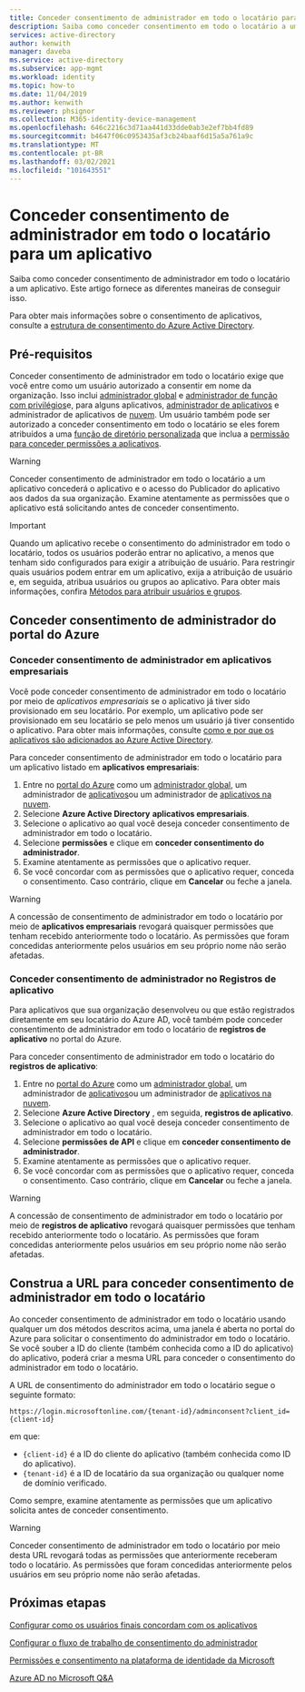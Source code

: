 ```yaml
---
title: Conceder consentimento de administrador em todo o locatário para um aplicativo-Azure AD
description: Saiba como conceder consentimento em todo o locatário a um aplicativo para que os usuários finais não sejam solicitados a fornecer consentimento ao entrar em um aplicativo.
services: active-directory
author: kenwith
manager: daveba
ms.service: active-directory
ms.subservice: app-mgmt
ms.workload: identity
ms.topic: how-to
ms.date: 11/04/2019
ms.author: kenwith
ms.reviewer: phsignor
ms.collection: M365-identity-device-management
ms.openlocfilehash: 646c2216c3d71aa441d33dde0ab3e2ef7bb4fd89
ms.sourcegitcommit: b4647f06c0953435af3cb24baaf6d15a5a761a9c
ms.translationtype: MT
ms.contentlocale: pt-BR
ms.lasthandoff: 03/02/2021
ms.locfileid: "101643551"
---
```

# <a name="grant-tenant-wide-admin-consent-to-an-application"></a>Conceder consentimento de administrador em todo o locatário para um aplicativo

  Saiba como conceder consentimento de administrador em todo o locatário a um aplicativo. Este artigo fornece as diferentes maneiras de conseguir isso.

Para obter mais informações sobre o consentimento de aplicativos, consulte a [estrutura de consentimento do Azure Active Directory](../develop/consent-framework.md).

## <a name="prerequisites"></a>Pré-requisitos

Conceder consentimento de administrador em todo o locatário exige que você entre como um usuário autorizado a consentir em nome da organização. Isso inclui [administrador global](../roles/permissions-reference.md#global-administrator) e [administrador de função com privilégios](../roles/permissions-reference.md#privileged-role-administrator)e, para alguns aplicativos, [administrador de aplicativos](../roles/permissions-reference.md#application-administrator) e administrador de aplicativos de [nuvem](../roles/permissions-reference.md#cloud-application-administrator). Um usuário também pode ser autorizado a conceder consentimento em todo o locatário se eles forem atribuídos a uma [função de diretório personalizada](../roles/custom-create.md) que inclua a [permissão para conceder permissões a aplicativos](../roles/custom-consent-permissions.md).

> [!WARNING]
> Conceder consentimento de administrador em todo o locatário a um aplicativo concederá o aplicativo e o acesso do Publicador do aplicativo aos dados da sua organização. Examine atentamente as permissões que o aplicativo está solicitando antes de conceder consentimento.

> [!IMPORTANT]
> Quando um aplicativo recebe o consentimento do administrador em todo o locatário, todos os usuários poderão entrar no aplicativo, a menos que tenham sido configurados para exigir a atribuição de usuário. Para restringir quais usuários podem entrar em um aplicativo, exija a atribuição de usuário e, em seguida, atribua usuários ou grupos ao aplicativo. Para obter mais informações, confira [Métodos para atribuir usuários e grupos](./assign-user-or-group-access-portal.md).

## <a name="grant-admin-consent-from-the-azure-portal"></a>Conceder consentimento de administrador do portal do Azure

### <a name="grant-admin-consent-in-enterprise-apps"></a>Conceder consentimento de administrador em aplicativos empresariais

Você pode conceder consentimento de administrador em todo o locatário por meio de *aplicativos empresariais* se o aplicativo já tiver sido provisionado em seu locatário. Por exemplo, um aplicativo pode ser provisionado em seu locatário se pelo menos um usuário já tiver consentido o aplicativo. Para obter mais informações, consulte [como e por que os aplicativos são adicionados ao Azure Active Directory](../develop/active-directory-how-applications-are-added.md).

Para conceder consentimento de administrador em todo o locatário para um aplicativo listado em **aplicativos empresariais**:

1. Entre no [portal do Azure](https://portal.azure.com) como um [administrador global](../roles/permissions-reference.md#global-administrator), um administrador de [aplicativos](../roles/permissions-reference.md#application-administrator)ou um administrador de [aplicativos na nuvem](../roles/permissions-reference.md#cloud-application-administrator).
2. Selecione **Azure Active Directory** **aplicativos empresariais**.
3. Selecione o aplicativo ao qual você deseja conceder consentimento de administrador em todo o locatário.
4. Selecione **permissões** e clique em **conceder consentimento do administrador**.
5. Examine atentamente as permissões que o aplicativo requer.
6. Se você concordar com as permissões que o aplicativo requer, conceda o consentimento. Caso contrário, clique em **Cancelar** ou feche a janela.

> [!WARNING]
> A concessão de consentimento de administrador em todo o locatário por meio de **aplicativos empresariais** revogará quaisquer permissões que tenham recebido anteriormente todo o locatário. As permissões que foram concedidas anteriormente pelos usuários em seu próprio nome não serão afetadas. 

### <a name="grant-admin-consent-in-app-registrations"></a>Conceder consentimento de administrador no Registros de aplicativo

Para aplicativos que sua organização desenvolveu ou que estão registrados diretamente em seu locatário do Azure AD, você também pode conceder consentimento de administrador em todo o locatário de **registros de aplicativo** no portal do Azure.

Para conceder consentimento de administrador em todo o locatário do **registros de aplicativo**:

1. Entre no [portal do Azure](https://portal.azure.com) como um [administrador global](../roles/permissions-reference.md#global-administrator), um administrador de [aplicativos](../roles/permissions-reference.md#application-administrator)ou um administrador de [aplicativos na nuvem](../roles/permissions-reference.md#cloud-application-administrator).
2. Selecione **Azure Active Directory** , em seguida, **registros de aplicativo**.
3. Selecione o aplicativo ao qual você deseja conceder consentimento de administrador em todo o locatário.
4. Selecione **permissões de API** e clique em **conceder consentimento de administrador**.
5. Examine atentamente as permissões que o aplicativo requer.
6. Se você concordar com as permissões que o aplicativo requer, conceda o consentimento. Caso contrário, clique em **Cancelar** ou feche a janela.

> [!WARNING]
> A concessão de consentimento de administrador em todo o locatário por meio de **registros de aplicativo** revogará quaisquer permissões que tenham recebido anteriormente todo o locatário. As permissões que foram concedidas anteriormente pelos usuários em seu próprio nome não serão afetadas. 

## <a name="construct-the-url-for-granting-tenant-wide-admin-consent"></a>Construa a URL para conceder consentimento de administrador em todo o locatário

Ao conceder consentimento de administrador em todo o locatário usando qualquer um dos métodos descritos acima, uma janela é aberta no portal do Azure para solicitar o consentimento do administrador em todo o locatário. Se você souber a ID do cliente (também conhecida como a ID do aplicativo) do aplicativo, poderá criar a mesma URL para conceder o consentimento do administrador em todo o locatário.

A URL de consentimento do administrador em todo o locatário segue o seguinte formato:

```http
https://login.microsoftonline.com/{tenant-id}/adminconsent?client_id={client-id}
```

em que:

* `{client-id}` é a ID do cliente do aplicativo (também conhecida como ID do aplicativo).
* `{tenant-id}` é a ID de locatário da sua organização ou qualquer nome de domínio verificado.

Como sempre, examine atentamente as permissões que um aplicativo solicita antes de conceder consentimento.

> [!WARNING]
> Conceder consentimento de administrador em todo o locatário por meio desta URL revogará todas as permissões que anteriormente receberam todo o locatário. As permissões que foram concedidas anteriormente pelos usuários em seu próprio nome não serão afetadas. 

## <a name="next-steps"></a>Próximas etapas

[Configurar como os usuários finais concordam com os aplicativos](configure-user-consent.md)

[Configurar o fluxo de trabalho de consentimento do administrador](configure-admin-consent-workflow.md)

[Permissões e consentimento na plataforma de identidade da Microsoft](../develop/v2-permissions-and-consent.md)

[Azure AD no Microsoft Q&A](/answers/topics/azure-active-directory.html)
